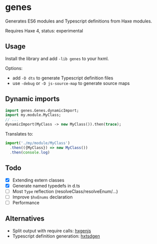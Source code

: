 # genes

Generates ES6 modules and Typescript definitions from Haxe modules.

Requires Haxe 4, status: experimental

## Usage

Install the library and add `-lib genes` to your hxml.

Options:

- add `-D dts` to generate Typescript definition files
- use `-debug` or `-D js-source-map` to generate source maps

## Dynamic imports

```haxe
import genes.Genes.dynamicImport;
import my.module.MyClass;
// ...
dynamicImport(MyClass -> new MyClass()).then(trace);
```

Translates to:

```js
import('./my/module/MyClass')
  .then(({MyClass}) => new MyClass())
  .then(console.log)
```


## Todo

- [x] Extending extern classes
- [x] Generate named typedefs in d.ts
- [ ] Most `Type` reflection (resolveClass/resolveEnum/...)
- [ ] Improve `$hxEnums` declaration
- [ ] Performance

## Alternatives

- Split output with require calls: [hxgenjs](https://github.com/kevinresol/hxgenjs)
- Typescript definition generation: [hxtsdgen](https://github.com/nadako/hxtsdgen)
